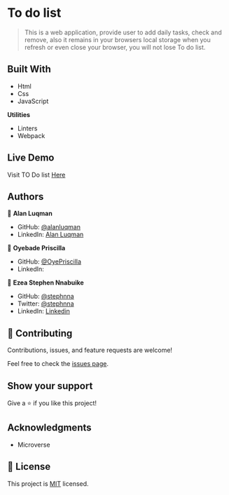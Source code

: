 # To do list

> This is a web application,  provide user to add daily tasks, check and remove, also it remains in your browsers local storage when you refresh or even close your browser, you will not lose To do list.


## Built With

- Html
- Css
- JavaScript

**Utilities**
- Linters
- Webpack

## Live Demo

Visit TO Do list [Here](https://alanluqman.github.io/to-do-list/)

## Authors

👤 **Alan Luqman**

- GitHub: [@alanluqman](https://github.com/alanluqman)
- LinkedIn: [Alan Luqman](https://linkedin.com/in/alan-luqman-61623b17a)

👤 **Oyebade Priscilla**

- GitHub: [@OyePriscilla](https://github.com/OyePriscilla)
- LinkedIn: [](https://www.linkedin.com/in/priscilla-oyebade-aa35b8238/
)

👤 **Ezea Stephen Nnabuike**
- GitHub: [@stephnna](https://github.com/stephnna)
- Twitter: [@stephnna](https://twitter.com/stephnna)
- LinkedIn: [Linkedin](https://www.linkedin.com/in/stephen-nnabuike-ezea-143b97170/)

## 🤝 Contributing

Contributions, issues, and feature requests are welcome!

Feel free to check the [issues page](../../issues/).

## Show your support

Give a ⭐️ if you like this project!

## Acknowledgments

- Microverse

## 📝 License

This project is [MIT](./MIT.md) licensed.